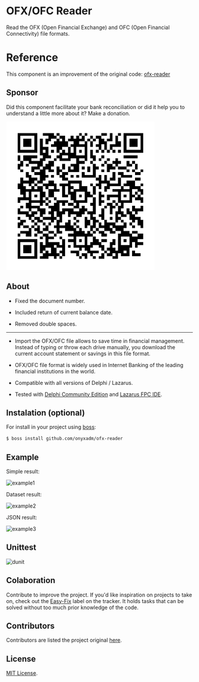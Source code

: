 # OFX/OFC Reader
 
Read the OFX (Open Financial Exchange) and OFC (Open Financial Connectivity) file formats.

# Reference
 
This component is an improvement of the original code: [ofx-reader](https://github.com/leogregianin/ofx-reader)

## Sponsor

Did this component facilitate your bank reconciliation or did it help you to understand a little more about it? Make a donation.

![donation](pix_donate.png)


About
-------
   * Fixed the document number.
   
   * Included return of current balance date.
   
   * Removed double spaces.
   ------------------------------------------------

   * Import the OFX/OFC file allows to save time in financial management. Instead of typing or throw each drive manually, you download the current account statement or savings in this file format.

   * OFX/OFC file format is widely used in Internet Banking of the leading financial institutions in the world.

   * Compatible with all versions of Delphi / Lazarus. 
   
   * Tested with [Delphi Community Edition](https://www.embarcadero.com/products/delphi/starter/promotional-download) and [Lazarus FPC IDE](https://www.lazarus-ide.org).
 
Instalation (optional)
-------
For install in your project using [boss](https://github.com/HashLoad/boss):
``` sh
$ boss install github.com/onyxadm/ofx-reader
``` 
 
Example
-------

Simple result:

![example1](samples/simple.jpg)


Dataset result:

![example2](samples/dataset.jpg)


JSON result:

![example3](samples/json.jpg)


Unittest
-------

![dunit](tests/tests.png)


Colaboration
-------

Contribute to improve the project. If you'd like inspiration on projects to take on, check out the [Easy-Fix](https://github.com/onyxadm/ofx-reader/issues) label on the tracker. It holds tasks that can be solved without too much prior knowledge of the code.


Contributors
-------

Contributors are listed the project original [here](https://github.com/leogregianin/ofx-reader/graphs/contributors).


License
-------

[MIT License](LICENSE).
